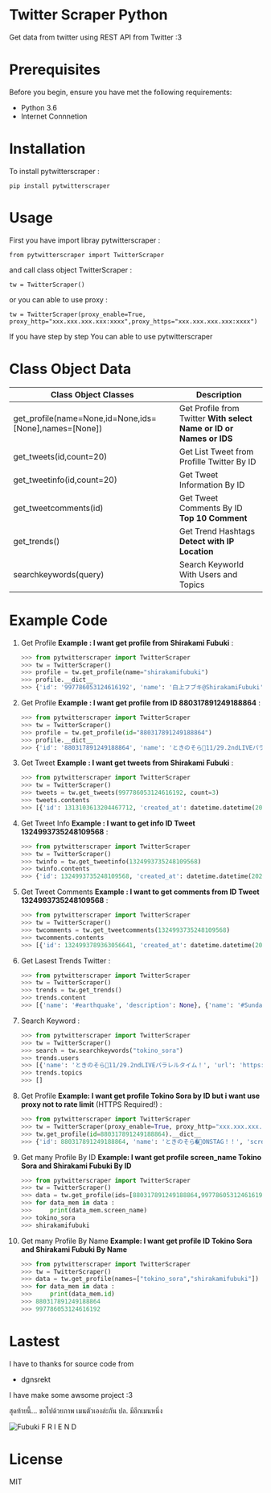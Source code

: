 # Twitter Scraper Python
Get data from twitter using REST API from Twitter :3

# Prerequisites
Before you begin, ensure you have met the following requirements:
* Python 3.6
* Internet Connnetion

# Installation
To install pytwitterscraper :

    pip install pytwitterscraper


# Usage 
First you have import libray pytwitterscraper :
    
    from pytwitterscraper import TwitterScraper
    

and call class object TwitterScraper :

    tw = TwitterScraper()

or you can able to use proxy :

    tw = TwitterScraper(proxy_enable=True, proxy_http="xxx.xxx.xxx.xxx:xxxx",proxy_https="xxx.xxx.xxx.xxx:xxxx")

If you have step by step You can able to use pytwitterscraper

# Class Object Data

| Class Object Classes | Description |
| ------ | ------ |
| get_profile(name=None,id=None,ids=[None],names=[None]) | Get Profile from Twitter **With select Name or ID or Names or IDS** |
| get_tweets(id,count=20) | Get List Tweet from Profille Twitter By ID |
| get_tweetinfo(id,count=20) | Get Tweet Information By ID |
| get_tweetcomments(id) | Get Tweet Comments By ID **Top 10 Comment** | 
| get_trends() | Get Trend Hashtags **Detect with IP Location** |
| searchkeywords(query) | Search Keyworld With Users and Topics |

# Example Code
1. Get Profile **Example : I want get profile from Shirakami Fubuki** :
    ```py 
    >>> from pytwitterscraper import TwitterScraper
    >>> tw = TwitterScraper()
    >>> profile = tw.get_profile(name="shirakamifubuki")
    >>> profile.__dict__
    >>> {'id': '997786053124616192', 'name': '白上フブキ@ShirakamiFubuki', 'screen_name': 'shirakamifubuki', 'url': 'https://twitter.com/shirakamifubuki', 'description': 'Vtuber事務所ホロライブプロダクション/1期生白上フブキ🦊❖担当絵師:凪白みと@lemon_mito 【ツイ担当】🦊は黒上🌽はユニコン 【絵】＃絵フブキ 【生放送】#フブキch 【切り抜き】#フブ切り【スケジュール】#白上式手抜きスケジュール', 'location': '誕生日\u3000１０月５日/ツイステ沼🐙アークナイツ沼/FGO沼', 'verifed': False, 'follower': 589583, 'following': 668, 'extended_url': 'https://t.co/R9TNhC7sPO', 'tweet': 75702, 'media': 9120, 'profileurl': 'https://pbs.twimg.com/profile_images/1322559849872334850/G2vq3G01.jpg', 'bannerurl': 'https://pbs.twimg.com/profile_banners/997786053124616192/1594284737', 'createat': datetime.datetime(2018, 5, 19, 10, 28, 27, tzinfo=datetime.timezone.utc)}
    ```

2. Get Profile **Example : I want get profile from ID 880317891249188864** :
    ```py 
    >>> from pytwitterscraper import TwitterScraper
    >>> tw = TwitterScraper()
    >>> profile = tw.get_profile(id="880317891249188864")
    >>> profile.__dict__
    >>> {'id': '880317891249188864', 'name': 'ときのそら🐻11/29.2ndLIVEパラレルタイム！', 'screen_name': 'tokino_sora', 'url': 'https://twitter.com/tokino_sora', 'description': '🎊 2ndアルバム『ON STAGE!』ビクターエンタテインメントより好評発売中！🎉11/29ときのそら2ndLIVE『パラレルタイム』開催決定！！🐻バーチャルアイドルときのそら(๑╹ᆺ╹)横アリ目指してがんばります୧(๑•̀ㅁ•́๑)૭✧❣️#ときのそら,#ときのそら生放送,#soraArt', 'location': '日本 東京', 'verifed': None, 'follower': 318548, 'following': 7123, 'extended_url': 'https://t.co/YVd92xsmZA', 'tweet': 19794, 'media': 1887, 'profileurl': 'https://pbs.twimg.com/profile_images/1296434665016844288/2RqmlpoD.jpg', 'bannerurl': 'https://pbs.twimg.com/profile_banners/880317891249188864/1602301415', 'createat': datetime.datetime(2017, 6, 29, 6, 51, 55, tzinfo=datetime.timezone.utc)}
    ```

3. Get Tweet **Example : I want get tweets from Shirakami Fubuki** :
    ```py 
    >>> from pytwitterscraper import TwitterScraper
    >>> tw = TwitterScraper()
    >>> tweets = tw.get_tweets(997786053124616192, count=3)
    >>> tweets.contents
    >>> [{'id': 1313103613204467712, 'created_at': datetime.datetime(2020, 10, 5, 13, 7, 52, tzinfo=datetime.timezone.utc), 'lang': 'ja', 'text': '✨白上フブキお誕生日記念ボイス＆グッズ✨おるやんけのぬいぐるみの夢が叶いましたそして湯呑もいつか作りたいと言ってた夢が叶いました夢が沢山詰まったグッズ達ですよろしくおねがいします🌽🔽購入はコチラ🔽… https://t.co/ZksPkhYQI2', 'hashtags': [], 'media': [], 'urls': [{'url': 'https://t.co/ZksPkhYQI2'}], 'likes': 8656, 'relay': 0, 'retweet': 2329}, {'id': 1325440832795635713, 'created_at': datetime.datetime(2020, 11, 8, 14, 11, 34, tzinfo=datetime.timezone.utc), 'lang': 'ja', 'text': '⏰２５時から\u3000ポルポルと一緒に幽霊調 査いくことになったよーー！！！！✨今ソロで頑張ってるみたいぞ(^・ω・^§)ﾉ【Phasmophobia】 本\u3000物\u3000の\u3000狂\u3000気 【尾丸ポルカ/ホロライブ】 https://t.co/MO7Xug3chb @YouTubeより', 'hashtags': [], 'media': [], 'urls': [{'url': 'https://t.co/MO7Xug3chb'}], 'likes': 1448, 'relay': 0, 'retweet': 254}, {'id': 1325458019069538304, 'created_at': datetime.datetime(2020, 11, 8, 15, 19, 52, tzinfo=datetime.timezone.utc), 'lang': 'ja', 'text': '⏰２５時から！！！！突発！キツネ属による🎪🌽✨✨Phasmophobia✨✨先輩調査員として引っ張っていくぞぉおおっ！ポルポルも上手くなってるので！２人でプロ調査しにいくぞぉぉおいっ！！！🔽待機しておるか🔽… https://t.co/2vUfw2RyY6', 'hashtags': [], 'media': [], 'urls': [{'url': 'https://t.co/2vUfw2RyY6'}], 'likes': 1707, 'relay': 0, 'retweet': 350}]
    ```

4. Get Tweet Info **Example : I want to get info ID Tweet 1324993735248109568** :
    ```py
    >>> from pytwitterscraper import TwitterScraper
    >>> tw = TwitterScraper()
    >>> twinfo = tw.get_tweetinfo(1324993735248109568)
    >>> twinfo.contents
    >>> {'id': 1324993735248109568, 'created_at': datetime.datetime(2020, 11, 7, 8, 34, 58, tzinfo=datetime.timezone.utc), 'lang': 'ja', 'text': '⏰２０時からです今日のお祝いは２０時からです！✨２１時は５期生コラボみたいから皆でみよーっ🌽100万人をみんなでお祝いするやーつ🔽いつもありがとっ🔽 https://t.co/JV5IW889AE #フブキch https://t.co/KSGTLDdnt3', 'hashtags': ['フブキch'], 'media': [], 'urls': [], 'likes': 4204, 'relay': 0, 'retweet': 771}
    ```

5. Get Tweet Comments **Example : I want to get comments from ID Tweet 1324993735248109568** :
    ```py
    >>> from pytwitterscraper import TwitterScraper
    >>> tw = TwitterScraper()
    >>> twcomments = tw.get_tweetcomments(1324993735248109568)
    >>> twcomments.contents
    >>> [{'id': 1324993789363056641, 'created_at': datetime.datetime(2020, 11, 7, 8, 35, 11, tzinfo=datetime.timezone.utc), 'comment': '@shirakamifubuki 了解です！！', 'hashtags': [], 'media': [], 'urls': [], 'likes': 0, 'relay': 0, 'retweet': 0}, {'id': 1324993879691599876, 'created_at': datetime.datetime(2020, 11, 7, 8, 35, 32, tzinfo=datetime.timezone.utc), 'comment': '@shirakamifubuki 了解です！', 'hashtags': [], 'media': [], 'urls': [], 'likes': 0, 'relay': 0, 'retweet': 0}, {'id': 1324993879611904000, 'created_at': datetime.datetime(2020, 11, 7, 8, 35, 32, tzinfo=datetime.timezone.utc), 'comment': '@shirakamifubuki 🥰🥰🥰🥰🥰🥰', 'hashtags': [], 'media': [], 'urls': [], 'likes': 0, 'relay': 0, 'retweet': 0}, {'id': 1324993804059897857, 'created_at': datetime.datetime(2020, 11, 7, 8, 35, 14, tzinfo=datetime.timezone.utc), 'comment': '@shirakamifubuki りょぴ！', 'hashtags': [], 'media': [], 'urls': [], 'likes': 0, 'relay': 0, 'retweet': 0}, {'id': 1324993901317529600, 'created_at': datetime.datetime(2020, 11, 7, 8, 35, 37, tzinfo=datetime.timezone.utc), 'comment': '@shirakamifubuki りょぴ！', 'hashtags': [], 'media': [], 'urls': [], 'likes': 0, 'relay': 0, 'retweet': 0}, {'id': 1324993889401413632, 'created_at': datetime.datetime(2020, 11, 7, 8, 35, 35, tzinfo=datetime.timezone.utc), 'comment': '@shirakamifubuki りょぴ！', 'hashtags': [], 'media': [], 'urls': [], 'likes': 0, 'relay': 0, 'retweet': 0}, {'id': 1324993901900386304, 'created_at': datetime.datetime(2020, 11, 7, 8, 35, 38, tzinfo=datetime.timezone.utc), 'comment': '@shirakamifubuki 塾で見れねー', 'hashtags': [], 'media': [], 'urls': [], 'likes': 1, 'relay': 0, 'retweet': 0}, {'id': 1324993880912064512, 'created_at': datetime.datetime(2020, 11, 7, 8, 35, 33, tzinfo=datetime.timezone.utc), 'comment': '@shirakamifubuki りょぴ！！', 'hashtags': [], 'media': [], 'urls': [], 'likes': 0, 'relay': 0, 'retweet': 0}, {'id': 1324993849077297155, 'created_at': datetime.datetime(2020, 11, 7, 8, 35, 25, tzinfo=datetime.timezone.utc), 'comment': '@shirakamifubuki 了解です〜！', 'hashtags': [], 'media': [], 'urls': [], 'likes': 0, 'relay': 0, 'retweet': 0}, {'id': 1324993855440052225, 'created_at': datetime.datetime(2020, 11, 7, 8, 35, 26, tzinfo=datetime.timezone.utc), 'comment': '@shirakamifubuki I love you fubuki', 'hashtags': [], 'media': [], 'urls': [], 'likes': 1, 'relay': 0, 'retweet': 0}]
    ```

6. Get Lasest Trends Twitter : 
    ```py
    >>> from pytwitterscraper import TwitterScraper
    >>> tw = TwitterScraper()
    >>> trends = tw.get_trends()
    >>> trends.content
    >>> [{'name': '#earthquake', 'description': None}, {'name': '#SundayMorning', 'description': 'Greeting a new day with grumpiness, enthusiasm, motivation and coffee'}, {'name': 'GOT7', 'description': None}, {'name': 'Newt', 'description': None}, {'name': '#SundayThoughts', 'description': 'Wisdom, inspiration and curiosity for your Sunday'}, {'name': '#sundayvibes', 'description': None}, {'name': '#AskFFT', 'description': None}, {'name': 'New Bedford', 'description': None}, {'name': 'Four Seasons Total Landscaping', 'description': "People express confusion after President Trump Tweets that a press conference will be held 'at Four Seasons Total Landscaping’"}, {'name': 'Britain', 'description': None}, {'name': 'Antonio Brown', 'description': None}, {'name': 'Bliss Corner', 'description': None}, {'name': 'Good Sunday', 'description': None}, {'name': 'Cape Cod', 'description': None}, {'name': 'Parler', 'description': None}, {'name': 'Rudy', 'description': None}, {'name': 'Football Sunday', 'description': None}, {'name': 'Romney', 'description': None}, {'name': 'Deejay Dallas', 'description': None}, {'name': 'NFL Sunday', 'description': None}, {'name': 'USGS', 'description': None}, {'name': 'Written', 'description': None}, {'name': 'Mike Williams', 'description': None}, {'name': 'Turtwig', 'description': None}, {'name': 'Marvin Jones', 'description': None}, {'name': 'Chark', 'description': None}, {'name': 'Jeudy', 'description': None}, {'name': 'Doherty', 'description': None}, {'name': 'Seahawks -3', 'description': None}, {'name': 'Kushner', 'description': None}]
    ```

7. Search Keyword :
    ```py
    >>> from pytwitterscraper import TwitterScraper
    >>> tw = TwitterScraper()
    >>> search = tw.searchkeywords("tokino_sora")
    >>> trends.users
    >>> [{'name': 'ときのそら🐻11/29.2ndLIVEパラレルタイム！', 'url': 'https://twitter.com/tokino_sora', 'profileurl': 'http://pbs.twimg.com/profile_images/1296434665016844288/2RqmlpoD_normal.jpg', 'bannerurl': 'https://pbs.twimg.com/profile_images/1296434665016844288/2RqmlpoD_normal.jpg', 'screen_name': 'tokino_sora', 'tags': ['tokino_sora', '@tokino_sora', 'tokino', 'sora', 'ときのそら🐻11/29.2ndliveパラレルタイム!']}, {'name': '時野空人', 'url': 'https://twitter.com/TokinoSorahito', 'profileurl': 'http://pbs.twimg.com/profile_images/480667036410863616/yeHCL21U_normal.png', 'bannerurl': 'https://pbs.twimg.com/profile_images/480667036410863616/yeHCL21U_normal.png', 'screen_name': 'TokinoSorahito', 'tags': ['tokinosorahito', '@tokinosorahito', '時野空人']}, {'name': 'Tokino Sora', 'url': 'https://twitter.com/TokinoSora25', 'profileurl': 'http://pbs.twimg.com/profile_images/1320705788218765313/xDbzLV47_normal.jpg', 'bannerurl': 'https://pbs.twimg.com/profile_images/1320705788218765313/xDbzLV47_normal.jpg', 'screen_name': 'TokinoSora25', 'tags': ['tokinosora25', '@tokinosora25', 'tokino', 'sora']}, {'name': 'Neil Qu', 'url': 'https://twitter.com/TokinoSoraFan', 'profileurl': 'http://pbs.twimg.com/profile_images/1222368653758255104/cmvSX51v_normal.jpg', 'bannerurl': 'https://pbs.twimg.com/profile_images/1222368653758255104/cmvSX51v_normal.jpg', 'screen_name': 'TokinoSoraFan', 'tags': ['tokinosorafan', '@tokinosorafan', 'neil', 'qu']}, {'name': "tokino sora's camera stand", 'url': 'https://twitter.com/randomrubeee', 'profileurl': 'http://pbs.twimg.com/profile_images/1325110251356643331/S6ctgUp0_normal.jpg', 'bannerurl': 'https://pbs.twimg.com/profile_images/1325110251356643331/S6ctgUp0_normal.jpg', 'screen_name': 'randomrubeee', 'tags': ['randomrubeee', '@randomrubeee', 'tokino', "sora's", 'camera', 'stand']}, {'name': 'Simp 4 Tokino Sora', 'url': 'https://twitter.com/kalatnieufene', 'profileurl': 'http://pbs.twimg.com/profile_images/1281801965815517185/DDaYI5yo_normal.jpg', 'bannerurl': 'https://pbs.twimg.com/profile_images/1281801965815517185/DDaYI5yo_normal.jpg', 'screen_name': 'kalatnieufene', 'tags': ['kalatnieufene', '@kalatnieufene', 'simp', '4', 'tokino', 'sora']}, {'name': 'sora tokino', 'url': 'https://twitter.com/sora_tokino', 'profileurl': 'http://abs.twimg.com/sticky/default_profile_images/default_profile_normal.png', 'bannerurl': 'https://abs.twimg.com/sticky/default_profile_images/default_profile_normal.png', 'screen_name': 'sora_tokino', 'tags': ['sora_tokino', '@sora_tokino', 'sora', 'tokino']}]
    >>> trends.topics
    >>> []
    ```
8. Get Profile **Example: I want get profile Tokino Sora by ID but i want use proxy not to rate limit** (HTTPS Required!) :
    ```py
    >>> from pytwitterscraper import TwitterScraper
    >>> tw = TwitterScraper(proxy_enable=True, proxy_http="xxx.xxx.xxx.xxx:xxxx",proxy_https="xxx.xxx.xxx.xxx:xxxx")
    >>> tw.get_profile(id=880317891249188864).__dict__
    >>> {'id': 880317891249188864, 'name': 'ときのそら�🐻ONSTAG！！', 'screen_name': 'tokino_sora', 'url': 'https://t.co/YVd92xsmZA', 'description': '🎊🎊 nアルバムム『『ON STAE』ビクターエンタテインrトより好評発売中！�🎉11/2ときのそらら2ndLIV『パラレルタイム』開催決定！！��バーチャルアイドルときのそそらら(๑╹╹横アリ目指してがんばりまますす୧(•̀ㅁㅁ•́๑)૭✧️ときのそそら,ときのそら生放放送送,#soraArttion': '日本 東京', 'entities': {'url': {'urls': [{'url': 'https://t.co/YVd92xsmZA', 'expanded_url': 'https://youtube.com/channel/UCp6993wxpyDPHUpavwDFqgg?sub_confirmation=1', 'display_urlocation': '日本 東京', 'entities': {'url': {'urls': [{'url': 'https://t.co/YVd92xsmZA', 'expanded_url': 'https://youtube.com/channel/UCp6993wxpyDPHUpavwDFqgg?sub_confirmation=1', 'display_url': 'youtube.com/channel/UCp699…', 'indices': [0, 23]}]}, 'description': {'urls': []}}, 'verifed': False, 'follower': 347116, 'following': 7125, 'extended_url': 'https://t.co/YVd92xsmZA', 'tweet': 20483, 'media': 1950, 'profileurl': 'https://pbs.twimg.com/profile_images/1333357590911152132/WNtw6XJI.jpg', 'bannerurl': 'https://pbs.twimg.com/profile_banners/880317891249188864/1606732197', 'favourites': 110200, 'pinned': False, 'pinned_id': 1335930331111669761, 'profile_color': '1DA1F2', 'createat': datetime.datetime(2017, 6, 29, 6, 51, 55, tzinfo=datetime.timezone.utc)}
    ```
9. Get many Profile By ID **Example: I want get profile screen_name Tokino Sora and Shirakami Fubuki By ID**
    ```py
    >>> from pytwitterscraper import TwitterScraper
    >>> tw = TwitterScraper()
    >>> data = tw.get_profile(ids=[880317891249188864,997786053124616192])
    >>> for data_mem in data :
    >>>     print(data_mem.screen_name)
    >>> tokino_sora
    >>> shirakamifubuki
    ```

10. Get many Profile By Name **Example: I want get profile ID Tokino Sora and Shirakami Fubuki By Name**
    ```py
    >>> from pytwitterscraper import TwitterScraper
    >>> tw = TwitterScraper()
    >>> data = tw.get_profile(names=["tokino_sora","shirakamifubuki"])
    >>> for data_mem in data :
    >>>     print(data_mem.id)
    >>> 880317891249188864
    >>> 997786053124616192
    ```

# Lastest 
I have to thanks for source code from 
- dgnsrekt 

 I have make some awsome project :3

สุดท้ายนี้... ขอไปด้วยภาพ เมนตัวเองล่ะกัน ปล. มีอีกเมนหนึ่ง

![Fubuki F R I E N D](https://media1.tenor.com/images/0d99bbdd3327e45bb49262bc25a34997/tenor.gif)


# License

MIT
